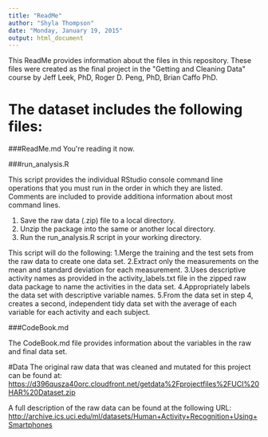 ```yaml
---
title: "ReadMe"
author: "Shyla Thompson"
date: "Monday, January 19, 2015"
output: html_document
---
```


This ReadMe provides information about the files in this repository. These files were created as the final project in the "Getting and Cleaning Data" course by Jeff Leek, PhD, Roger D. Peng, PhD, Brian Caffo PhD. 



The dataset includes the following files:
=========================================

###ReadMe.md
You're reading it now. 

###run_analysis.R

This script provides the individual RStudio console command line operations that you must run in the order in which they are listed. Comments are included to provide additiona information about most command lines. 

1. Save the raw data (.zip) file to a local directory. 
2. Unzip the package into the same or another local directory.
3. Run the run_analysis.R script in your working directory.

This script will do the following:
1.Merge the training and the test sets from the raw data to create one data set.
2.Extract only the measurements on the mean and standard deviation for each measurement. 
3.Uses descriptive activity names as provided in the activity_labels.txt file in the zipped raw data package to name the activities in the data set.
4.Appropriately labels the data set with descriptive variable names. 
5.From the data set in step 4, creates a second, independent tidy data set with the average of each variable for each activity and each subject.


###CodeBook.md

The CodeBook.md file provides information about the variables in the raw and final data set. 

#Data
The original raw data that was cleaned and mutated for this project can be found at: https://d396qusza40orc.cloudfront.net/getdata%2Fprojectfiles%2FUCI%20HAR%20Dataset.zip 

A full description of the raw data can be found at the following URL: http://archive.ics.uci.edu/ml/datasets/Human+Activity+Recognition+Using+Smartphones
